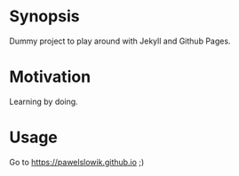 # Synopsis

Dummy project to play around with Jekyll and Github Pages.

# Motivation

Learning by doing.

# Usage

Go to https://pawelslowik.github.io ;)
